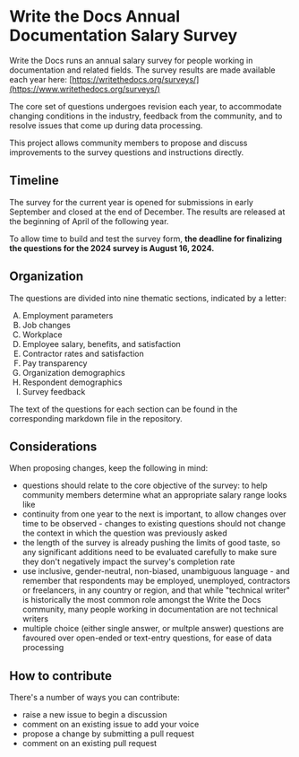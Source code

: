 # Write the Docs Annual Documentation Salary Survey 

Write the Docs runs an annual salary survey for people working in documentation and related fields. The survey results are made available each year here: [https://writethedocs.org/surveys/](https://www.writethedocs.org/surveys/)

The core set of questions undergoes revision each year, to accommodate changing conditions in the industry, feedback from the community, and to resolve issues that come up during data processing. 

This project allows community members to propose and discuss improvements to the survey questions and instructions directly.

## Timeline

The survey for the current year is opened for submissions in early September and closed at the end of December. The results are released at the beginning of April of the following year. 

To allow time to build and test the survey form, **the deadline for finalizing the questions for the 2024 survey is August 16, 2024.**

## Organization

The questions are divided into nine thematic sections, indicated by a letter:

<ol type="A">
  <li>Employment parameters</li>
  <li>Job changes</li>
  <li>Workplace</li>
  <li>Employee salary, benefits, and satisfaction</li>
  <li>Contractor rates and satisfaction</li>
  <li>Pay transparency</li>
  <li>Organization demographics</li>
  <li>Respondent demographics</li>
  <li>Survey feedback</li>
</ol>

The text of the questions for each section can be found in the corresponding markdown file in the repository.

## Considerations

When proposing changes, keep the following in mind:

- questions should relate to the core objective of the survey: to help community members determine what an appropriate salary range looks like 
- continuity from one year to the next is important, to allow changes over time to be observed - changes to existing questions should not change the context in which the question was previously asked
- the length of the survey is already pushing the limits of good taste, so any significant additions need to be evaluated carefully to make sure they don't negatively impact the survey's completion rate
- use inclusive, gender-neutral, non-biased, unambiguous language - and remember that respondents may be employed, unemployed, contractors or freelancers, in any country or region, and that while "technical writer" is historically the most common role amongst the Write the Docs community, many people working in documentation are not technical writers 
- multiple choice (either single answer, or multple answer) questions are favoured over open-ended or text-entry questions, for ease of data processing

## How to contribute

There's a number of ways you can contribute:

- raise a new issue to begin a discussion
- comment on an existing issue to add your voice
- propose a change by submitting a pull request
- comment on an existing pull request
